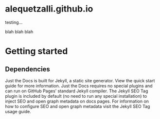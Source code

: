 # alequetzalli.github.io


testing...


blah blah blah 

# Getting started

## Dependencies
Just the Docs is built for Jekyll, a static site generator. View the quick start guide for more information. Just the Docs requires no special plugins and can run on GitHub Pages’ standard Jekyll compiler. The Jekyll SEO Tag plugin is included by default (no need to run any special installation) to inject SEO and open graph metadata on docs pages. For information on how to configure SEO and open graph metadata visit the Jekyll SEO Tag usage guide. 
